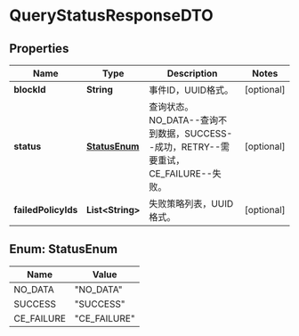 
# QueryStatusResponseDTO

## Properties
Name | Type | Description | Notes
------------ | ------------- | ------------- | -------------
**blockId** | **String** | 事件ID，UUID格式。 |  [optional]
**status** | [**StatusEnum**](#StatusEnum) | 查询状态。NO_DATA--查询不到数据，SUCCESS--成功，RETRY--需要重试，CE_FAILURE--失败。 |  [optional]
**failedPolicyIds** | **List&lt;String&gt;** | 失败策略列表，UUID格式。 |  [optional]


<a name="StatusEnum"></a>
## Enum: StatusEnum
Name | Value
---- | -----
NO_DATA | &quot;NO_DATA&quot;
SUCCESS | &quot;SUCCESS&quot;
CE_FAILURE | &quot;CE_FAILURE&quot;



